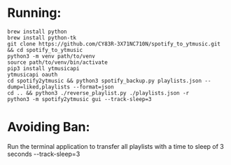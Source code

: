 # Running:
```
brew install python
brew install python-tk
git clone https://github.com/CY83R-3X71NC710N/spotify_to_ytmusic.git && cd spotify_to_ytmusic
python3 -m venv path/to/venv
source path/to/venv/bin/activate
pip3 install ytmusicapi
ytmusicapi oauth
cd spotify2ytmusic && python3 spotify_backup.py playlists.json --dump=liked,playlists --format=json
cd .. && python3 ./reverse_playlist.py ./playlists.json -r
python3 -m spotify2ytmusic gui --track-sleep=3
```

# Avoiding Ban:

Run the terminal application to transfer all playlists with a time to sleep of 3 seconds --track-sleep=3
